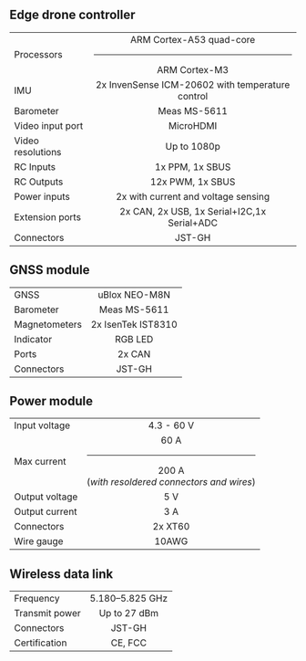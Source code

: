 ## Edge drone controller

| | |
|:-|:-:|
| Processors |ARM Cortex-A53 quad-core<hr>ARM Cortex-M3|
| IMU | 2x InvenSense ICM-20602 with temperature control |
| Barometer | Meas MS-5611 |
| Video input port | MicroHDMI |
| Video resolutions | Up to 1080p |
| RC Inputs | 1x PPM, 1x SBUS |
| RC Outputs | 12x PWM, 1x SBUS |
| Power inputs | 2x with current and voltage sensing |
| Extension ports | 2x CAN, 2x USB, 1x Serial+I2C,1x Serial+ADC |
| Connectors | JST-GH |

## GNSS module
| | |
|:-|:-:|
| GNSS | uBlox NEO-M8N |
| Barometer | Meas MS-5611 |
| Magnetometers | 2x IsenTek IST8310 |
| Indicator | RGB LED |
| Ports | 2x CAN |
| Connectors | JST-GH |

## Power module

| | |
|:-|:-:|
| Input voltage | 4.3 - 60 V |
| Max current | 60 A <hr> 200 A <br> (_with resoldered connectors and wires_) |
| Output voltage | 5 V |
| Output current | 3 A |
| Connectors | 2x XT60 |
| Wire gauge | 10AWG |

## Wireless data link

| | |
|:-|:-:|
|Frequency | 5.180–5.825 GHz |
|Transmit power | Up to 27 dBm |
|Connectors | JST-GH |
|Certification | CE, FCC |
